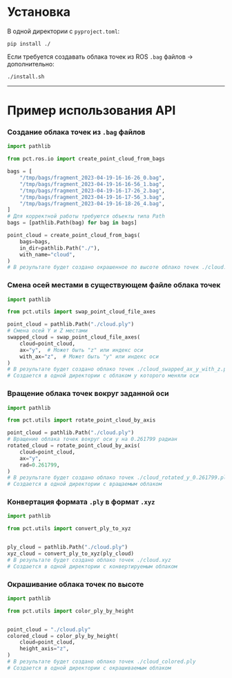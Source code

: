# Установка
В одной директории с `pyproject.toml`:
```
pip install ./
```
Если требуется создавать облака точек из ROS `.bag` файлов -> дополнительно:
```
./install.sh
```

---

# Пример использования API

### Создание облака точек из `.bag` файлов
```python
import pathlib

from pct.ros.io import create_point_cloud_from_bags

bags = [
    "/tmp/bags/fragment_2023-04-19-16-16-26_0.bag",
    "/tmp/bags/fragment_2023-04-19-16-16-56_1.bag",
    "/tmp/bags/fragment_2023-04-19-16-17-26_2.bag",
    "/tmp/bags/fragment_2023-04-19-16-17-56_3.bag",
    "/tmp/bags/fragment_2023-04-19-16-18-26_4.bag",
]
# Для корректной работы требуются объекты типа Path
bags = [pathlib.Path(bag) for bag in bags]

point_cloud = create_point_cloud_from_bags(
    bags=bags,
    in_dir=pathlib.Path("./"),
    with_name="cloud",
)
# В результате будет создано окрашенное по высоте облако точек ./cloud.ply
```

### Смена осей местами в существующем файле облака точек
```python
import pathlib

from pct.utils import swap_point_cloud_file_axes

point_cloud = pathlib.Path("./cloud.ply")
# Смена осей Y и Z местами
swapped_cloud = swap_point_cloud_file_axes(
    cloud=point_cloud,
    ax="y",  # Может быть "z" или индекс оси
    with_ax="z",  # Может быть "y" или индекс оси
)
# В результате будет создано облако точек ./cloud_swapped_ax_y_with_z.ply
# Создается в одной директории с облаком у которого меняли оси
```

### Вращение облака точек вокруг заданной оси
```python
import pathlib

from pct.utils import rotate_point_cloud_by_axis

point_cloud = pathlib.Path("./cloud.ply")
# Вращение облака точек вокруг оси y на 0.261799 радиан
rotated_cloud = rotate_point_cloud_by_axis(
    cloud=point_cloud,
    ax="y",
    rad=0.261799,
)
# В результате будет создано облако точек ./cloud_rotated_y_0.261799.ply
# Создается в одной директории с вращаемым облаком
```

### Конвертация формата `.ply` в формат  `.xyz`
```python
import pathlib

from pct.utils import convert_ply_to_xyz


ply_cloud = pathlib.Path("./cloud.ply")
xyz_cloud = convert_ply_to_xyz(ply_cloud)
# В результате будет создано облако точек ./cloud.xyz
# Создается в одной директории с конвертируемым облаком
```

### Окрашивание облака точек по высоте
```python
import pathlib

from pct.utils import color_ply_by_height


point_cloud = "./cloud.ply"
colored_cloud = color_ply_by_height(
    cloud=point_cloud,
    height_axis="z",
)
# В результате будет создано облако точек ./cloud_colored.ply
# Создается в одной директории с окрашиваемым облаком
```
